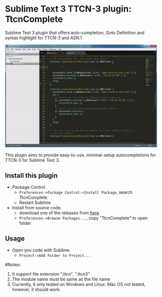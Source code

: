 # Sublime Text 3 TTCN-3 plugin: TtcnComplete

Sublime Text 3 plugin that offers auto-completion, Goto Definition and syntax highlight for TTCN-3 and ASN.1

![Example](demo_external.gif)

This plugin aims to provide easy-to-use, minimal-setup autocompletions for TTCN-3 for Sublime Text 3.

## Install this plugin ##
- Package Control
  + `Preferences->Package Control->Install Package`, search TtcnComplete.
  + Restart Sublime
- Install from source code.
  + download one of the releases from
    [here](https://github.com/HuiMi24/TtcnComplete).
  + `Preferences->Browse Packages...`, copy "TtcnComplete" to open folder

## Usage ##
- Open you code with Sublime.
  + `Project->Add Folder to Project...`

#Notes:
1. It  support file extension ".ttcn", ".ttcn3"
2. The module name must be same as the file name
3. Currently, it only tested on Windows and Linux. Mac OS not tested, however, it should work.
